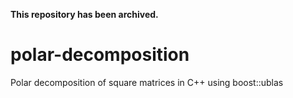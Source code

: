 **This repository has been archived.**

polar-decomposition
===================

Polar decomposition of square matrices in C++ using boost::ublas
